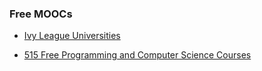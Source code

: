 ### Free MOOCs

- [Ivy League Universities](https://medium.freecodecamp.com/ivy-league-free-online-courses-a0d7ae675869)

- [515 Free Programming and Computer Science Courses](https://medium.freecodecamp.com/515-free-online-programming-computer-science-courses-you-can-start-in-april-8b0ce1817d61)

